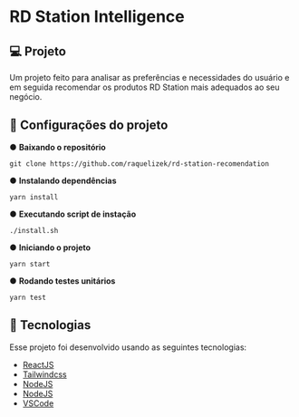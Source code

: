  # RD Station Intelligence 

## 💻 Projeto
Um projeto feito para analisar as preferências e necessidades do usuário e em seguida 
recomendar os produtos RD Station mais adequados ao seu negócio.

## 📌 Configurações do projeto
● <b>Baixando o repositório</b>
```
git clone https://github.com/raquelizek/rd-station-recomendation
```

● <b>Instalando dependências</b>
```
yarn install
```

● <b>Executando script de instação</b>
```
./install.sh
```

● <b>Iniciando o projeto</b>
```
yarn start
```

● <b>Rodando testes unitários</b>
```
yarn test
```


## 🚀 Tecnologias

Esse projeto foi desenvolvido usando as seguintes tecnologias:

- [ReactJS](https://react.dev/)
- [Tailwindcss](https://tailwindcss.com/)
- [NodeJS](https://nodejs.org/en/)
- [NodeJS](https://nodejs.org/en/)
- [VSCode](https://code.visualstudio.com/https://aws.amazon.com/pt/s3)

<br>
